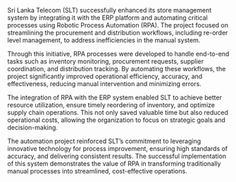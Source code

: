 Sri Lanka Telecom (SLT) successfully enhanced its store management system by integrating it with the ERP platform and automating critical processes using Robotic Process Automation (RPA). The project focused on streamlining the procurement and distribution workflows, including re-order level management, to address inefficiencies in the manual system.

Through this initiative, RPA processes were developed to handle end-to-end tasks such as inventory monitoring, procurement requests, supplier coordination, and distribution tracking. By automating these workflows, the project significantly improved operational efficiency, accuracy, and effectiveness, reducing manual intervention and minimizing errors.

The integration of RPA with the ERP system enabled SLT to achieve better resource utilization, ensure timely reordering of inventory, and optimize supply chain operations. This not only saved valuable time but also reduced operational costs, allowing the organization to focus on strategic goals and decision-making.

The automation project reinforced SLT’s commitment to leveraging innovative technology for process improvement, ensuring high standards of accuracy, and delivering consistent results. The successful implementation of this system demonstrates the value of RPA in transforming traditionally manual processes into streamlined, cost-effective operations.
